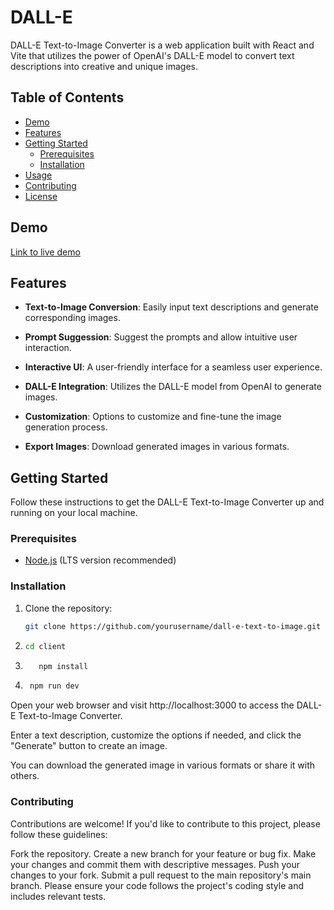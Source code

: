 
# DALL-E 

DALL-E Text-to-Image Converter is a web application built with React and Vite that utilizes the power of OpenAI's DALL-E model to convert text descriptions into creative and unique images.

## Table of Contents

- [Demo](#demo)
- [Features](#features)
- [Getting Started](#getting-started)
  - [Prerequisites](#prerequisites)
  - [Installation](#installation)
- [Usage](#usage)
- [Contributing](#contributing)
- [License](#license)

## Demo

[Link to live demo](#)

## Features

- **Text-to-Image Conversion**: Easily input text descriptions and generate corresponding images.

- **Prompt Suggession**: Suggest the prompts and allow intuitive user interaction.
- **Interactive UI**: A user-friendly interface for a seamless user experience.
- **DALL-E Integration**: Utilizes the DALL-E model from OpenAI to generate images.
- **Customization**: Options to customize and fine-tune the image generation process.
- **Export Images**: Download generated images in various formats.

## Getting Started

Follow these instructions to get the DALL-E Text-to-Image Converter up and running on your local machine.

### Prerequisites

- [Node.js](https://nodejs.org/) (LTS version recommended)


### Installation

1. Clone the repository:

   ```bash
   git clone https://github.com/yourusername/dall-e-text-to-image.git

2.  ```bash
    cd client
3. ```bash
      npm install

4. ```bash
    npm run dev


Open your web browser and visit http://localhost:3000 to access the DALL-E Text-to-Image Converter.

Enter a text description, customize the options if needed, and click the "Generate" button to create an image.

You can download the generated image in various formats or share it with others.

### Contributing
Contributions are welcome! If you'd like to contribute to this project, please follow these guidelines:

Fork the repository.
Create a new branch for your feature or bug fix.
Make your changes and commit them with descriptive messages.
Push your changes to your fork.
Submit a pull request to the main repository's main branch.
Please ensure your code follows the project's coding style and includes relevant tests.



